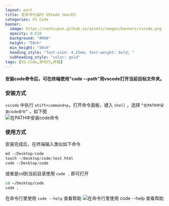 ```yaml
---
layout: post
title: 在命令行运行 VSCode（macOS）
categories: VS Code
banner:
  image: https://vanhiupun.github.io/assets/images/banners/vscode.png
  opacity: 0.618
  background: "#000"
  height: "50vh"
  min_height: "50vh"
  heading_style: "font-size: 4.25em; font-weight: bold; "
  subheading_style: "color: gold"
tags: [VS Code,命令行,终端]    
---
```

#### 安装code命令后，可在终端使用"code --path"用vscode打开当前目标文件夹。</br>
### 安装方式
`vscode` 中执行 `shift+command+p`，打开命令面板，键入 `shell` ，选择 `“在PATH中安装code命令”` ，如下图</br>
![在PATH中安装code命令](https://vanhiupun.github.io/assets/images/banners/code-shell.png) </br>

### 使用方式

安装完成后，在终端输入类似如下命令
```c++
md ~/Desktop/code
touch ~/Desktop/code/test.html
code ~/Desktop/code
```

或者是cd到当前目录使用 `code .` 即可打开
```bash
cd ~/Desktop/code
code .
```

在命令行里使用 `code --help` 查看帮助
![在命令行里使用 `code --help` 查看帮助](https://vanhiupun.github.io/assets/images/banners/code-cmd.png) </br>
